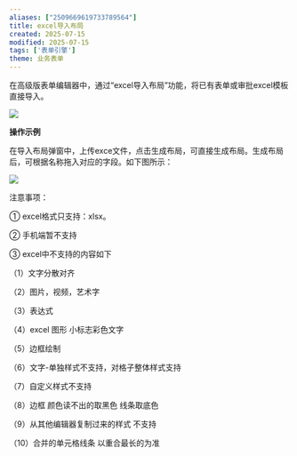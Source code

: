 ```yaml
---
aliases: ["2509669619733789564"]
title: excel导入布局
created: 2025-07-15
modified: 2025-07-15
tags: ['表单引擎']
theme: 业务表单
---
```


在高级版表单编辑器中，通过“excel导入布局”功能，将已有表单或审批excel模板直接导入。

![](5f88566c7aff79c227f29ad629487624.jpg)

**操作示例**

在导入布局弹窗中，上传exce文件，点击生成布局，可直接生成布局。生成布局后，可根据名称拖入对应的字段。如下图所示：

![](ea063fd7debe22a5ecf4009f7a419ea0.jpg)

注意事项：

① excel格式只支持：xlsx。

② 手机端暂不支持

③ excel中不支持的内容如下

（1）文字分散对齐

（2）图片，视频，艺术字

（3）表达式

（4）excel 图形 小标志彩色文字

（5）边框绘制

（6）文字-单独样式不支持，对格子整体样式支持

（7）自定义样式不支持

（8）边框 颜色读不出的取黑色 线条取底色

（9）从其他编辑器复制过来的样式 不支持

（10）合并的单元格线条 以重合最长的为准